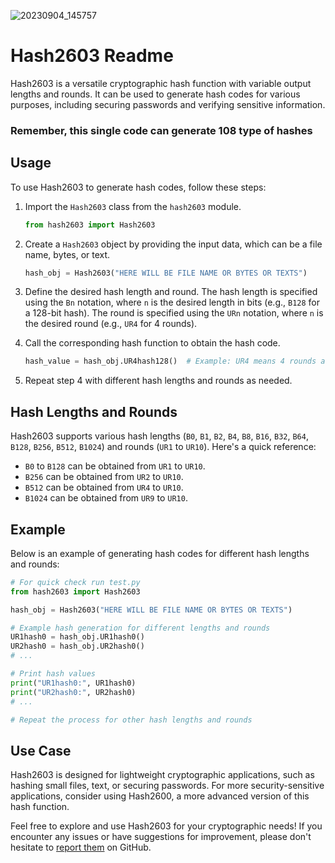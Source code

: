![20230904_145757](https://github.com/ZenithSuite/Hash2603/assets/139548576/fcf092fb-c41c-4c69-86dd-7e15779daea5)

# Hash2603 Readme

Hash2603 is a versatile cryptographic hash function with variable output lengths and rounds. It can be used to generate hash codes for various purposes, including securing passwords and verifying sensitive information.
### Remember, this single code can generate 108 type of hashes
## Usage

To use Hash2603 to generate hash codes, follow these steps:

1. Import the `Hash2603` class from the `hash2603` module.

   ```python
   from hash2603 import Hash2603
   ```

2. Create a `Hash2603` object by providing the input data, which can be a file name, bytes, or text.

   ```python
   hash_obj = Hash2603("HERE WILL BE FILE NAME OR BYTES OR TEXTS")
   ```

3. Define the desired hash length and round. The hash length is specified using the `Bn` notation, where `n` is the desired length in bits (e.g., `B128` for a 128-bit hash). The round is specified using the `URn` notation, where `n` is the desired round (e.g., `UR4` for 4 rounds).

4. Call the corresponding hash function to obtain the hash code.

   ```python
   hash_value = hash_obj.UR4hash128()  # Example: UR4 means 4 rounds and hash128 means 128-bit output
   ```

5. Repeat step 4 with different hash lengths and rounds as needed.

## Hash Lengths and Rounds

Hash2603 supports various hash lengths (`B0`, `B1`, `B2`, `B4`, `B8`, `B16`, `B32`, `B64`, `B128`, `B256`, `B512`, `B1024`) and rounds (`UR1` to `UR10`). Here's a quick reference:

- `B0` to `B128` can be obtained from `UR1` to `UR10`.
- `B256` can be obtained from `UR2` to `UR10`.
- `B512` can be obtained from `UR4` to `UR10`.
- `B1024` can be obtained from `UR9` to `UR10`.

## Example

Below is an example of generating hash codes for different hash lengths and rounds:

```python
# For quick check run test.py 
from hash2603 import Hash2603

hash_obj = Hash2603("HERE WILL BE FILE NAME OR BYTES OR TEXTS")

# Example hash generation for different lengths and rounds
UR1hash0 = hash_obj.UR1hash0()
UR2hash0 = hash_obj.UR2hash0()
# ...

# Print hash values
print("UR1hash0:", UR1hash0)
print("UR2hash0:", UR2hash0)
# ...

# Repeat the process for other hash lengths and rounds
```

## Use Case

Hash2603 is designed for lightweight cryptographic applications, such as hashing small files, text, or securing passwords. For more security-sensitive applications, consider using Hash2600, a more advanced version of this hash function.



Feel free to explore and use Hash2603 for your cryptographic needs! If you encounter any issues or have suggestions for improvement, please don't hesitate to [report them](https://github.com/ZenithSuite/hash2603/issues) on GitHub.
